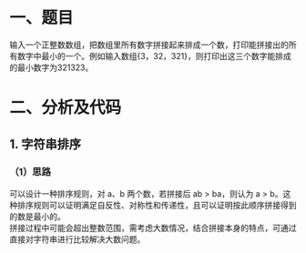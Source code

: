 # 一、题目
输入一个正整数数组，把数组里所有数字拼接起来排成一个数，打印能拼接出的所有数字中最小的一个。例如输入数组{3，32，321}，则打印出这三个数字能排成的最小数字为321323。
# 二、分析及代码
## 1. 字符串排序
### （1）思路
可以设计一种排序规则，对 a、b 两个数，若拼接后 ab > ba，则认为 a > b。这种排序规则可以证明满足自反性、对称性和传递性，且可以证明按此顺序拼接得到的数是最小的。   
拼接过程中可能会超出整数范围，需考虑大数情况，结合拼接本身的特点，可通过直接对字符串进行比较解决大数问题。  
